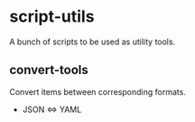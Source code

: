 # script-utils

A bunch of scripts to be used as utility tools.

## convert-tools

Convert items between corresponding formats.

- JSON <=> YAML

